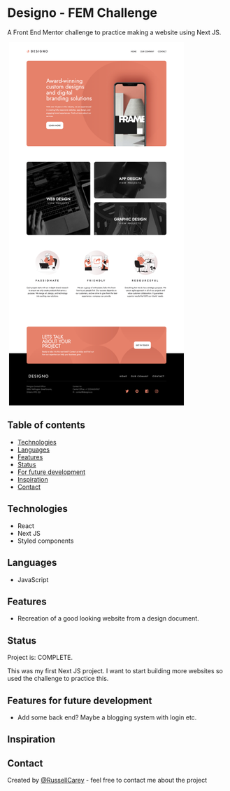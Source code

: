 # Designo - FEM Challenge
A Front End Mentor challenge to practice making a website using Next JS.

![]()
<img src="https://github.com/RussellCarey/Designo-NextJS-Website/blob/252f2aa7b61879819c67546090c529b25c95d59c/home.png" width="400">

## Table of contents

- [Technologies](#technologies)
- [Languages](#languages)
- [Features](#features)
- [Status](#status)
- [For future development](#features-for-future-development)
- [Inspiration](#inspiration)
- [Contact](#contact)

## Technologies

- React
- Next JS
- Styled components


## Languages
- JavaScript

## Features

- Recreation of a good looking website from a design document.


## Status

Project is: COMPLETE. 
 
This was my first Next JS project. I want to start building more websites so used the challenge to practice this.


## Features for future development

- Add some back end? Maybe a blogging system with login etc.

## Inspiration


## Contact
Created by [@RussellCarey](https://twitter.com/russellcareyy) - feel free to contact me about the project
